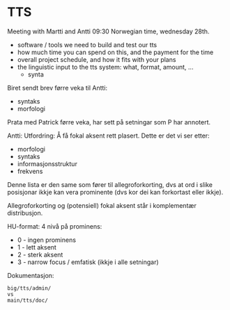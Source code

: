 # TTS

Meeting with Martti and Antti 09:30 Norwegian time, wednesday 28th.

* software / tools we need to build and test our tts
* how much time you can spend on this, and the payment for the time
* overall project schedule, and how it fits with your plans
* the linguistic input to the tts system: what, format, amount, ...
    - synta

Biret sendt brev førre veka til Antti:
* syntaks
* morfologi

Prata med Patrick førre veka, har sett på setningar som P har annotert.

Antti: Utfordring: Å få fokal aksent rett plasert. Dette er det vi ser etter: 
* morfologi
* syntaks
* informasjonsstruktur
* frekvens

Denne lista er den same som fører til allegroforkorting, dvs at ord i slike posisjonar ikkje kan vera prominente (dvs kor dei kan forkortast eller ikkje).

Allegroforkorting og (potensiell) fokal aksent står i komplementær distribusjon.

HU-format: 4 nivå på prominens:
* 0 - ingen prominens
* 1 - lett aksent
* 2 - sterk aksent
* 3 - narrow focus / emfatisk (ikkje i alle setningar)

Dokumentasjon:
```
big/tts/admin/
vs
main/tts/doc/
```
